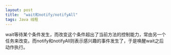 ```yaml
---
layout: post
title:  "wait和notify/notifyAll"
tags: Java 线程
---
```

wait等待某个条件发生，而改变这个条件超出了当前方法的控制能力，常由另一个任务来改变。而notify和notifyAll则表示感兴趣的事件发生了，于是唤醒wait之后动作执行。
